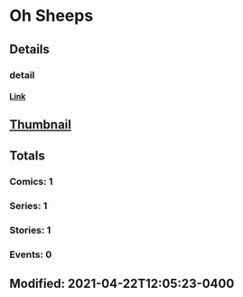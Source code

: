 # Oh  Sheeps 
## Details
### detail
#### [Link](http://marvel.com/comics/creators/14259/oh_sheeps?utm_campaign=apiRef&utm_source=225578a89fc76f3d20fbffda5d17a88d)
## [Thumbnail](http://i.annihil.us/u/prod/marvel/i/mg/b/40/image_not_available.jpg)
## Totals
### Comics: 1
### Series: 1
### Stories: 1
### Events: 0
## Modified: 2021-04-22T12:05:23-0400